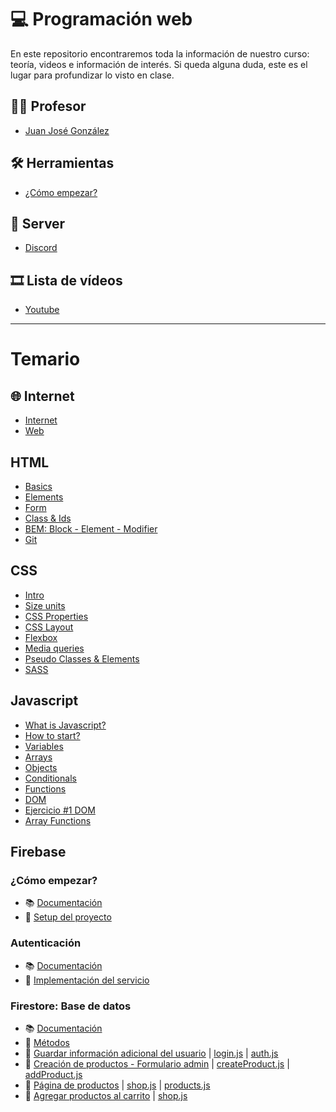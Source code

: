 # 💻 Programación web
En este repositorio encontraremos toda la información de nuestro curso: teoría, videos e información de interés.
Si queda alguna duda, este es el lugar para profundizar lo visto en clase.

## 🧑‍🏫 Profesor
- [Juan José González](https://github.com/jujogi/202210-web/blob/main/juanjogonzalez.md)

## 🛠️ Herramientas
- [¿Cómo empezar?](https://github.com/jujogi/202210-web/blob/main/tools.md)

## 💬 Server
- [Discord](https://discord.gg/vgu2ejV6)

## 🎞 Lista de vídeos
- [Youtube](https://www.youtube.com/watch?v=ea9uoaJBn00&list=PLSXu7UPb1IEeCm20FcI333AmUzM5YCEkf)

---

# Temario

## 🌐 Internet
- [Internet](https://github.com/jujogi/202210-web/blob/main/basics/01-internet.md)
- [Web](https://github.com/jujogi/202210-web/blob/main/basics/02-web.md)

## HTML
- [Basics](https://github.com/jujogi/202210-web/blob/main/html/01-html-basics.md)
- [Elements](https://github.com/jujogi/202210-web/blob/main/html/02-html-elements.md)
- [Form](https://github.com/jujogi/202210-web/blob/main/html/03-html-forms.md)
- [Class & Ids](https://github.com/jujogi/202210-web/blob/main/html/04-html-class-id.md)
- [BEM: Block - Element - Modifier](https://github.com/jujogi/202210-web/blob/main/html/05-html-bem.md)
- [Git](https://github.com/jujogi/202210-web/blob/main/html/06-git.md)

## CSS
- [Intro](https://github.com/jujogi/202210-web/blob/main/css/01-intro.md)
- [Size units](https://github.com/jujogi/202210-web/blob/main/css/02-units.md)
- [CSS Properties](https://github.com/jujogi/202210-web/blob/main/css/03-css-properties.md)
- [CSS Layout](https://github.com/jujogi/202210-web/blob/main/css/04-css-layout.md)
- [Flexbox](https://github.com/jujogi/202210-web/blob/main/css/05-flex.md)
- [Media queries](https://github.com/jujogi/202210-web/blob/main/css/06-mediaqueries.md)
- [Pseudo Classes & Elements](https://github.com/jujogi/202210-web/blob/main/css/07-pseudo-classes-elements.md)
- [SASS](https://github.com/jujogi/202210-web/blob/main/css/08-sass.md)

## Javascript
- [What is Javascript?](https://github.com/jujogi/202210-web/blob/main/javascript/01-what-is-js.md)
- [How to start?](https://github.com/jujogi/202210-web/blob/main/javascript/02-how-to-start.md)
- [Variables](https://github.com/jujogi/202210-web/blob/main/javascript/03-variables.md)
- [Arrays](https://github.com/jujogi/202210-web/blob/main/javascript/04-arrays.md)
- [Objects](https://github.com/jujogi/202210-web/blob/main/javascript/05-objects.md)
- [Conditionals](https://github.com/jujogi/202210-web/blob/main/javascript/06-conditionals.md)
- [Functions](https://github.com/jujogi/202210-web/blob/main/javascript/07-functions.md)
- [DOM](https://github.com/jujogi/202210-web/blob/main/javascript/08-dom.md)
- [Ejercicio #1 DOM](https://github.com/jujogi/202210-web/blob/main/javascript/08-exercise-01.md)
- [Array Functions](https://github.com/jujogi/202210-web/blob/main/javascript/09-array-functions.md)

## Firebase
### ¿Cómo empezar?
- 📚 [Documentación](https://firebase.google.com/docs/web/setup?authuser=0)
- 🎥 [Setup del proyecto](https://youtu.be/45-KUEfK9SQ)
### Autenticación
- 📚 [Documentación](https://firebase.google.com/docs/auth/web/start?hl=es-419)
- 🎥 [Implementación del servicio](https://youtu.be/45-KUEfK9SQ?t=1413)

### Firestore: Base de datos
- 📚 [Documentación](https://firebase.google.com/docs/firestore/quickstart?hl=es-419#web-version-9)
- 📙 [Métodos](https://github.com/jujogi/202210-web/blob/main/firebase/firestore.md)
- 🎥 [Guardar información adicional del usuario](https://youtu.be/UOjXcYS_7UI) | [login.js](https://github.com/jujogi/202210-web/blob/main/myshop/src/scripts/login.js) | [auth.js](https://github.com/jujogi/202210-web/blob/main/myshop/src/scripts/functions/auth.js) 
- 🎥 [Creación de productos - Formulario admin](https://youtu.be/zfw1yTphRNs) | [createProduct.js](https://github.com/jujogi/202210-web/blob/main/myshop/src/scripts/createProduct.js) | [addProduct.js](https://github.com/jujogi/202210-web/blob/main/myshop/src/scripts/functions/addProduct.js) 
- 🎥 [Página de productos](https://youtu.be/28E0SNqpnuc) | [shop.js](https://github.com/jujogi/202210-web/blob/main/myshop/src/scripts/shop.js) | [products.js](https://github.com/jujogi/202210-web/blob/main/myshop/src/scripts/functions/products.js)
- 🎥 [Agregar productos al carrito](https://youtu.be/4m1xXrYqaPg) | [shop.js](https://github.com/jujogi/202210-web/blob/main/myshop/src/scripts/shop.js)
